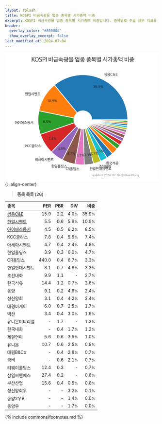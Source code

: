 ```yaml
---
layout: splash
title: KOSPI 비금속광물 업종 종목별 시가총액 비중
excerpt: KOSPI 비금속광물 업종 종목별 시가총액 비중입니다. 종목별로 주요 재무 지표를 함께 표시합니다.
header:
  overlay_color: "#800000"
  show_overlay_excerpt: false
last_modified_at: 2024-07-04
---
```



![KOSPI 비금속광물 업종 종목별 시가총액 비중](/stats/sector/images/kospi_업종_비금속광물_종목.png){: .align-center}


> **종목 목록 (26)**<a id="list"></a>

| **종목** | **PER** | **PBR** | **DIV** | **비중** |
| :------- | ------: | ------: | ------: | -------: |
| [쌍용C&E](/003410/) | 15.9 | 2.2 | 4.0<small>%</small> | 35.9<small>%</small> |
| [한일시멘트](/300720/) | 5.5 | 0.6 | 5.9<small>%</small> | 10.9<small>%</small> |
| [아이에스동서](/010780/) | 4.5 | 0.5 | 6.2<small>%</small> | 8.5<small>%</small> |
| KCC글라스 | 7.8 | 0.4 | 5.5<small>%</small> | 7.4<small>%</small> |
| 아세아시멘트 | 4.7 | 0.4 | 2.4<small>%</small> | 4.8<small>%</small> |
| 한일홀딩스 | 3.9 | 0.3 | 6.0<small>%</small> | 4.7<small>%</small> |
| CR홀딩스 | 440.0 | 0.4 | 6.7<small>%</small> | 3.3<small>%</small> |
| 한일현대시멘트 | 8.1 | 0.7 | 4.8<small>%</small> | 3.3<small>%</small> |
| 조선내화 | 9.9 | 1.1 | - | 2.7<small>%</small> |
| 한국석유 | 14.4 | 1.2 | 0.7<small>%</small> | 2.6<small>%</small> |
| 동양 | 9.1 | 0.2 | 4.6<small>%</small> | 2.4<small>%</small> |
| 성신양회 | 3.1 | 0.4 | 4.2<small>%</small> | 2.4<small>%</small> |
| 태경비케이 | 6.0 | 0.7 | 2.5<small>%</small> | 1.7<small>%</small> |
| 벽산 | 3.4 | 0.4 | 3.0<small>%</small> | 1.6<small>%</small> |
| 유니온머티리얼 | - | 1.7 | - | 1.3<small>%</small> |
| 한국내화 | - | 0.4 | 1.7<small>%</small> | 1.2<small>%</small> |
| 제일연마 | 5.6 | 0.6 | 3.5<small>%</small> | 1.0<small>%</small> |
| 유니온 | 10.7 | 0.6 | 2.5<small>%</small> | 0.9<small>%</small> |
| 대림B&Co | - | 0.4 | 2.8<small>%</small> | 0.7<small>%</small> |
| 금비 | - | 0.6 | 2.1<small>%</small> | 0.7<small>%</small> |
| 티웨이홀딩스 | 12.4 | 0.3 | - | 0.7<small>%</small> |
| 삼일씨엔에스 | 27.4 | 0.2 | - | 0.6<small>%</small> |
| 부산산업 | 15.6 | 0.4 | 0.5<small>%</small> | 0.6<small>%</small> |
| 성신양회우 | - | - | 3.2<small>%</small> | 0.1<small>%</small> |
| 동양2우B | - | - | 1.4<small>%</small> | 0.0<small>%</small> |
| 동양우 | - | - | 1.7<small>%</small> | 0.0<small>%</small> |

{% include commons/footnotes.md %}
